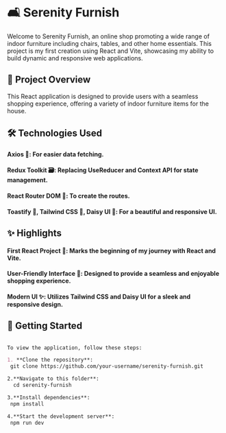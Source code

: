 # 🛋️ Serenity Furnish


 Welcome to Serenity Furnish, an online shop promoting a wide range of indoor furniture including chairs, tables, and other home essentials. This project is my first creation using React and Vite, showcasing my ability to build dynamic and responsive web applications.

## 🌟 Project Overview
This React application is designed to provide users with a seamless shopping experience, offering a variety of indoor furniture items for the house.

## 🛠️ Technologies Used
 #### Axios 📡: For easier data fetching.
 ####  Redux Toolkit 🗃️: Replacing UseReducer and Context API for state management.
 ####  React Router DOM 🚦: To create the routes.
 ####  Toastify 🎉, Tailwind CSS 💅, Daisy UI 🎨: For a beautiful and responsive UI.


## ✨ Highlights
 #### First React Project 🌱: Marks the beginning of my journey with React and Vite.
 #### User-Friendly Interface 🏡: Designed to provide a seamless and enjoyable shopping experience.
 #### Modern UI ✨: Utilizes Tailwind CSS and Daisy UI for a sleek and responsive design.

## 🚀 Getting Started

```markdown

To view the application, follow these steps:

1. **Clone the repository**:
 git clone https://github.com/your-username/serenity-furnish.git

2.**Navigate to this folder**:
  cd serenity-furnish

3.**Install dependencies**:
 npm install

4.**Start the development server**:
 npm run dev




